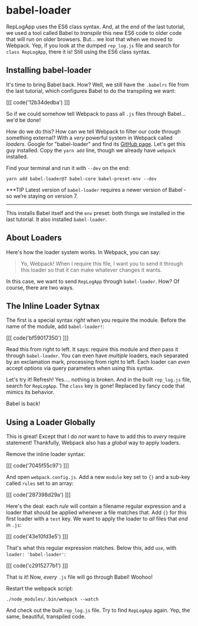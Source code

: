 # babel-loader

RepLogApp uses the ES6 class syntax. And, at the end of the last tutorial, we used a
tool called Babel to *transpile* this new ES6 code to older code that will run
on older browsers. But... we lost that when we moved to Webpack. Yep, if you look
at the dumped `rep_log.js` file and search for `class RepLogApp`, there it is!
Still using the ES6 class syntax.

## Installing babel-loader

It's time to bring Babel back. How? Well, we still have the `.babelrc` file from
the last tutorial, which configures Babel to do the transpiling we want:

[[[ code('12b34dedba') ]]]

So if we could somehow tell Webpack to pass all `.js` files through Babel...
we'd be done!

How do we do this? How can we tell Webpack to filter our code through something
external? With a *very* powerful system in Webpack called *loaders*. Google for
"babel-loader" and find its [GitHub page][babel_loader]. Let's get this guy installed.
Copy the `yarn add` line, though we already have `webpack` installed.

Find your terminal and run it with `--dev` on the end:

```terminal-silent
yarn add babel-loader@7 babel-core babel-preset-env --dev
```

***TIP
Latest version of `babel-loader` requires a newer version of Babel - so 
we’re staying on version 7.
***

This installs Babel itself and the `env` preset: both things we installed in the
last tutorial. It also installed `babel-loader`.

## About Loaders

Here's how the loader system works. In Webpack, you can say:

> Yo, Webpack! When I require this file, I want you to send it through this loader
> so that it can make whatever changes it wants.

In this case, we want to send `RepLogApp` through `babel-loader`. How? Of course,
there are two ways.

## The Inline Loader Sytnax

The first is a special syntax *right* when you require the module. Before the
name of the module, add `babel-loader!`:

[[[ code('bf59017350') ]]]

Read this from right to left. It says: require this module and *then* pass it through
`babel-loader`. You can even have *multiple* loaders, each separated by an exclamation
mark, processing from right to left. Each loader can *even* accept *options* via
query parameters when using this syntax.

Let's try it! Refresh! Yes.... nothing is broken. And in the built `rep_log.js` file,
search for `RepLogApp`. The `class` key is gone! Replaced by fancy code that mimics
its behavior.

Babel is back!

## Using a Loader Globally

This is great! Except that I do *not* want to have to add this to *every* require
statement! Thankfully, Webpack also has a *global* way to apply loaders.

Remove the inline loader syntax:

[[[ code('7045f55c97') ]]]

And open `webpack.config.js`. Add a new `module` key set to `{}` and a sub-key
called `rules` set to an array:

[[[ code('287398d29a') ]]]

Here's the deal: each *rule* will contain a filename regular expression and a loader
that should be applied whenever a file matches that. Add `{}` for this first
loader with a `test` key. We want to apply the loader to *all* files that *end*
in `.js`:

[[[ code('43e10fd3e5') ]]]

That's what this regular expression matches. Below this, add `use`, with
`loader: 'babel-loader'`:

[[[ code('c2915277b1') ]]]

That is it! Now, *every* `.js` file will go through Babel! Woohoo!

Restart the webpack script:

```terminal-silent
./node_modules/.bin/webpack --watch
```

And check out the built `rep_log.js` file. Try to find `RepLogApp` again. Yep, the
same, beautiful, transpiled code.


[babel_loader]: https://github.com/babel/babel-loader

